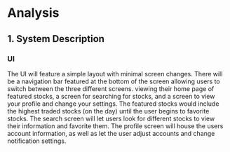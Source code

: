 # Analysis

## 1. System Description

### UI
The UI will feature a simple layout with minimal screen changes. There will be a navigation bar featured at the bottom of the screen allowing users to switch between the three different screens.  viewing their home page of featured stocks, a screen for searching for stocks, and a screen to view your profile and change your settings. The featured stocks would include the highest traded stocks (on the day) until the user begins to favorite stocks. The search screen will let users look for different stocks to view their information and favorite them. The profile screen will house the users account information, as well as let the user adjust accounts and change notification settings.
